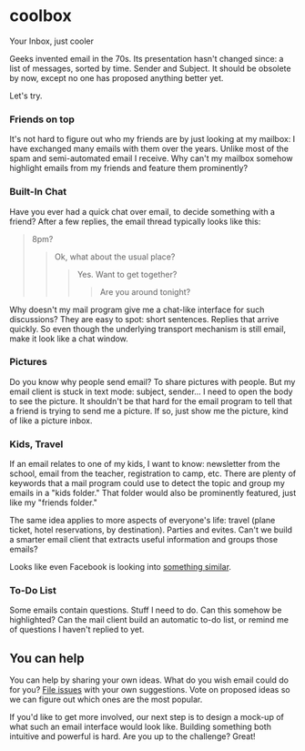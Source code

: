 # coolbox
Your Inbox, just cooler

Geeks invented email in the 70s. Its presentation hasn't changed since: a list of messages, sorted by time. Sender and Subject. It should be obsolete by now, except no one has proposed anything better yet.

Let's try.

### Friends on top

It's not hard to figure out who my friends are by just looking at my mailbox: I have exchanged many emails with them over the years. Unlike most of the spam and semi-automated email I receive. Why can't my mailbox somehow highlight emails from my friends and feature them prominently?

### Built-In Chat

Have you ever had a quick chat over email, to decide something with a friend? After a few replies, the email thread typically looks like this:

  >8pm?
  >>Ok, what about the usual place?
  >>>Yes. Want to get together?
  >>>>Are you around tonight?

Why doesn't my mail program give me a chat-like interface for such discussions? They are easy to spot: short sentences. Replies that arrive quickly. So even though the underlying transport mechanism is still email, make it look like a chat window.

### Pictures

Do you know why people send email? To share pictures with people. But my email client is stuck in text mode: subject, sender... I need to open the body to see the picture. It shouldn't be that hard for the email program to tell that a friend is trying to send me a picture. If so, just show me the picture, kind of like a picture inbox.

### Kids, Travel

If an email relates to one of my kids, I want to know: newsletter from the school, email from the teacher, registration to camp, etc. There are plenty of keywords that a mail program could use to detect the topic and group my emails in a "kids folder." That folder would also be prominently featured, just like my "friends folder."

The same idea applies to more aspects of everyone's life: travel (plane ticket, hotel reservations, by destination). Parties and evites. Can't we build a smarter email client that extracts useful information and groups those emails?

Looks like even Facebook is looking into [something similar](http://www.theverge.com/2015/12/29/10683722/facebook-news-feed-customize-interests-update-shopping).

### To-Do List

Some emails contain questions. Stuff I need to do. Can this somehow be highlighted? Can the mail client build an automatic to-do list, or remind me of questions I haven't replied to yet.

## You can help

You can help by sharing your own ideas. What do you wish email could do for you? [File issues](https://github.com/alain94040/coolbox/issues/new) with your own suggestions. Vote on proposed ideas so we can figure out which ones are the most popular.

If you'd like to get more involved, our next step is to design a mock-up of what such an email interface would look like. Building something both intuitive and powerful is hard. Are you up to the challenge? Great!
